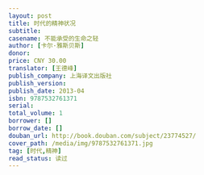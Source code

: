 ```yaml
---
layout: post
title: 时代的精神状况
subtitle: 
casename: 不能承受的生命之轻 
author: [卡尔·雅斯贝斯]
donor: 
price: CNY 30.00
translator: [王德峰]
publish_company: 上海译文出版社
publish_version: 
publish_date: 2013-04
isbn: 9787532761371
serial: 
total_volume: 1
borrower: []
borrow_date: []
douban_url: http://book.douban.com/subject/23774527/
cover_path: /media/img/9787532761371.jpg
tag: [时代,精神]
read_status: 读过
---
```

